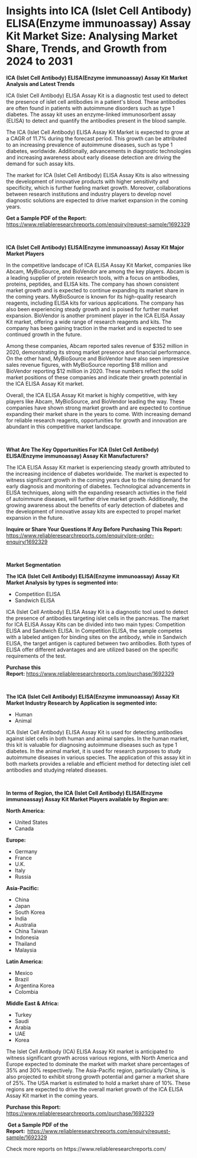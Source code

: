 <p><h1>Insights into ICA (Islet Cell Antibody) ELISA(Enzyme immunoassay) Assay Kit Market Size: Analysing Market Share, Trends, and Growth from 2024 to 2031</h1></p><p><strong>ICA (Islet Cell Antibody) ELISA(Enzyme immunoassay) Assay Kit Market Analysis and Latest Trends</strong></p>
<p><p>ICA (Islet Cell Antibody) ELISA Assay Kit is a diagnostic test used to detect the presence of islet cell antibodies in a patient's blood. These antibodies are often found in patients with autoimmune disorders such as type 1 diabetes. The assay kit uses an enzyme-linked immunosorbent assay (ELISA) to detect and quantify the antibodies present in the blood sample.</p><p>The ICA (Islet Cell Antibody) ELISA Assay Kit Market is expected to grow at a CAGR of 11.7% during the forecast period. This growth can be attributed to an increasing prevalence of autoimmune diseases, such as type 1 diabetes, worldwide. Additionally, advancements in diagnostic technologies and increasing awareness about early disease detection are driving the demand for such assay kits.</p><p>The market for ICA (Islet Cell Antibody) ELISA Assay Kits is also witnessing the development of innovative products with higher sensitivity and specificity, which is further fueling market growth. Moreover, collaborations between research institutions and industry players to develop novel diagnostic solutions are expected to drive market expansion in the coming years.</p></p>
<p><strong>Get a Sample PDF of the Report:&nbsp;</strong> <a href="https://www.reliableresearchreports.com/enquiry/request-sample/1692329">https://www.reliableresearchreports.com/enquiry/request-sample/1692329</a></p>
<p>&nbsp;</p>
<p><strong>ICA (Islet Cell Antibody) ELISA(Enzyme immunoassay) Assay Kit Major Market Players</strong></p>
<p><p>In the competitive landscape of ICA ELISA Assay Kit Market, companies like Abcam, MyBioSource, and BioVendor are among the key players. Abcam is a leading supplier of protein research tools, with a focus on antibodies, proteins, peptides, and ELISA kits. The company has shown consistent market growth and is expected to continue expanding its market share in the coming years. MyBioSource is known for its high-quality research reagents, including ELISA kits for various applications. The company has also been experiencing steady growth and is poised for further market expansion. BioVendor is another prominent player in the ICA ELISA Assay Kit market, offering a wide range of research reagents and kits. The company has been gaining traction in the market and is expected to see continued growth in the future. </p><p>Among these companies, Abcam reported sales revenue of $352 million in 2020, demonstrating its strong market presence and financial performance. On the other hand, MyBioSource and BioVendor have also seen impressive sales revenue figures, with MyBioSource reporting $18 million and BioVendor reporting $12 million in 2020. These numbers reflect the solid market positions of these companies and indicate their growth potential in the ICA ELISA Assay Kit market.</p><p>Overall, the ICA ELISA Assay Kit market is highly competitive, with key players like Abcam, MyBioSource, and BioVendor leading the way. These companies have shown strong market growth and are expected to continue expanding their market share in the years to come. With increasing demand for reliable research reagents, opportunities for growth and innovation are abundant in this competitive market landscape.</p></p>
<p>&nbsp;</p>
<p><strong>What Are The Key Opportunities For ICA (Islet Cell Antibody) ELISA(Enzyme immunoassay) Assay Kit Manufacturers?</strong></p>
<p><p>The ICA ELISA Assay Kit market is experiencing steady growth attributed to the increasing incidence of diabetes worldwide. The market is expected to witness significant growth in the coming years due to the rising demand for early diagnosis and monitoring of diabetes. Technological advancements in ELISA techniques, along with the expanding research activities in the field of autoimmune diseases, will further drive market growth. Additionally, the growing awareness about the benefits of early detection of diabetes and the development of innovative assay kits are expected to propel market expansion in the future.</p></p>
<p><strong>Inquire or Share Your Questions If Any Before Purchasing This Report:</strong> <a href="https://www.reliableresearchreports.com/enquiry/pre-order-enquiry/1692329">https://www.reliableresearchreports.com/enquiry/pre-order-enquiry/1692329</a></p>
<p>&nbsp;</p>
<p><strong>Market Segmentation</strong></p>
<p><strong>The ICA (Islet Cell Antibody) ELISA(Enzyme immunoassay) Assay Kit Market Analysis by types is segmented into:</strong></p>
<p><ul><li>Competition ELISA</li><li>Sandwich ELISA</li></ul></p>
<p><p>ICA (Islet Cell Antibody) ELISA Assay Kit is a diagnostic tool used to detect the presence of antibodies targeting islet cells in the pancreas. The market for ICA ELISA Assay Kits can be divided into two main types: Competition ELISA and Sandwich ELISA. In Competition ELISA, the sample competes with a labeled antigen for binding sites on the antibody, while in Sandwich ELISA, the target antigen is captured between two antibodies. Both types of ELISA offer different advantages and are utilized based on the specific requirements of the test.</p></p>
<p><strong>Purchase this Report:&nbsp;</strong><a href="https://www.reliableresearchreports.com/purchase/1692329">https://www.reliableresearchreports.com/purchase/1692329</a></p>
<p>&nbsp;</p>
<p><strong>The ICA (Islet Cell Antibody) ELISA(Enzyme immunoassay) Assay Kit Market Industry Research by Application is segmented into:</strong></p>
<p><ul><li>Human</li><li>Animal</li></ul></p>
<p><p>ICA (Islet Cell Antibody) ELISA Assay Kit is used for detecting antibodies against islet cells in both human and animal samples. In the human market, this kit is valuable for diagnosing autoimmune diseases such as type 1 diabetes. In the animal market, it is used for research purposes to study autoimmune diseases in various species. The application of this assay kit in both markets provides a reliable and efficient method for detecting islet cell antibodies and studying related diseases.</p></p>
<p>&nbsp;</p>
<p><strong>In terms of Region, the ICA (Islet Cell Antibody) ELISA(Enzyme immunoassay) Assay Kit Market Players available by Region are:</strong></p>
<p>
    <p> <strong> North America: </strong>
        <ul>
            <li>United States</li>
            <li>Canada</li>
        </ul>
        </p> 
    <p> <strong> Europe: </strong>
        <ul>
            <li>Germany</li>
            <li>France</li>
            <li>U.K.</li>
            <li>Italy</li>
            <li>Russia</li>
        </ul>
        </p> 
    <p> <strong> Asia-Pacific: </strong>
        <ul>
            <li>China</li>
            <li>Japan</li>
            <li>South Korea</li>
            <li>India</li>
            <li>Australia</li>
            <li>China Taiwan</li>
            <li>Indonesia</li>
            <li>Thailand</li>
            <li>Malaysia</li>
        </ul>
        </p> 
    <p> <strong> Latin America: </strong>
        <ul>
            <li>Mexico</li>
            <li>Brazil</li>
            <li>Argentina Korea</li>
            <li>Colombia</li>
        </ul>
        </p> 
    <p> <strong> Middle East & Africa: </strong>
        <ul>
            <li>Turkey</li>
            <li>Saudi</li>
            <li>Arabia</li>
            <li>UAE</li>
            <li>Korea</li>
        </ul>
    </p>
    </p>
<p><p>The Islet Cell Antibody (ICA) ELISA Assay Kit market is anticipated to witness significant growth across various regions, with North America and Europe expected to dominate the market with market share percentages of 35% and 30% respectively. The Asia-Pacific region, particularly China, is also projected to exhibit strong growth potential and garner a market share of 25%. The USA market is estimated to hold a market share of 10%. These regions are expected to drive the overall market growth of the ICA ELISA Assay Kit market in the coming years.</p></p>
<p><strong>Purchase this Report: </strong><a href="https://www.reliableresearchreports.com/purchase/1692329">https://www.reliableresearchreports.com/purchase/1692329</a></p>
<p>&nbsp;<strong>Get a Sample PDF of the Report:&nbsp;&nbsp;</strong><a href="https://www.reliableresearchreports.com/enquiry/request-sample/1692329">https://www.reliableresearchreports.com/enquiry/request-sample/1692329</a></p>
<p><strong></strong></p>
<p>Check more reports on https://www.reliableresearchreports.com/</p>